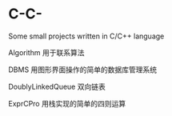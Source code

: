 # C-C-
Some small projects written in C/C++ language

Algorithm  用于联系算法

DBMS  用图形界面操作的简单的数据库管理系统

DoublyLinkedQueue  双向链表

ExprCPro  用栈实现的简单的四则运算
